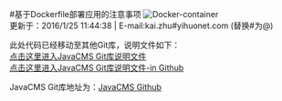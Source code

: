 #基于Dockerfile部署应用的注意事项
![Docker-container](http://a.oss.yihuonet.com/storage/Docker-container.png)      
更新于：2016/1/25 11:44:38    | E-mail:kai.zhu#yihuonet.com (替换#为@)    

此处代码已经移动至其他Git库，说明文件如下：    
[点击这里进入JavaCMS Git库说明文件](README.html "[README.html]")    
[点击这里进入JavaCMS Git库说明文件-in Github](README.md "[README.md]")    

JavaCMS Git库地址为：[JavaCMS Github](https://github.com/yihuo/javacms "[https://github.com/yihuo/javacms]")    

	

